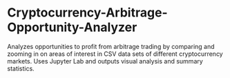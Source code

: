 # Cryptocurrency-Arbitrage-Opportunity-Analyzer
Analyzes opportunities to profit from arbitrage trading by comparing and zooming in on areas of interest in CSV data sets of different cryptocurrency markets. Uses Jupyter Lab and outputs visual analysis and summary statistics.

 